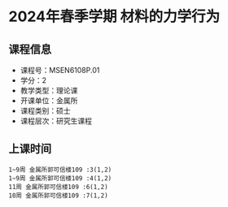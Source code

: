 # 2024年春季学期 材料的力学行为 






## 课程信息

- 课程号：MSEN6108P.01
- 学分：2
- 教学类型：理论课
- 开课单位：金属所
- 课程类别：硕士
- 课程层次：研究生课程

## 上课时间

```
1~9周 金属所郭可信楼109 :3(1,2)
1~9周 金属所郭可信楼109 :4(1,2)
11周 金属所郭可信楼109 :6(1,2)
10周 金属所郭可信楼109 :7(1,2)
```

